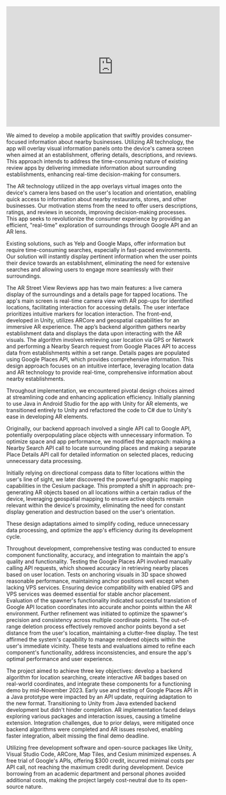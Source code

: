 <iframe width="560" height="315" src="https://www.youtube.com/watch?v=a9iC52XTWP8" frameborder="0" allowfullscreen></iframe>

We aimed to develop a mobile application that swiftly provides consumer-focused information about nearby businesses. Utilizing AR technology, the app will overlay visual information panels onto the device's camera screen when aimed at an establishment, offering details, descriptions, and reviews. This approach intends to address the time-consuming nature of existing review apps by delivering immediate information about surrounding establishments, enhancing real-time decision-making for consumers.
 
The AR technology utilized in the app overlays virtual images onto the device's camera lens based on the user's location and orientation, enabling quick access to information about nearby restaurants, stores, and other businesses. Our motivation stems from the need to offer users descriptions, ratings, and reviews in seconds, improving decision-making processes. This app seeks to revolutionize the consumer experience by providing an efficient, "real-time" exploration of surroundings through Google API and an AR lens.
 
Existing solutions, such as Yelp and Google Maps, offer information but require time-consuming searches, especially in fast-paced environments. Our solution will instantly display pertinent information when the user points their device towards an establishment, eliminating the need for extensive searches and allowing users to engage more seamlessly with their surroundings.

The AR Street View Reviews app has two main features: a live camera display of the surroundings and a details page for tapped locations. The app's main screen is real-time camera view with AR pop-ups for identified locations, facilitating interaction for accessing details. The user interface prioritizes intuitive markers for location interaction. The front-end, developed in Unity, utilizes ARCore and geospatial capabilities for an immersive AR experience. The app’s backend algorithm gathers nearby establishment data and displays the data upon interacting with the AR visuals. The algorithm involves retrieving user location via GPS or Network and performing a Nearby Search request from Google Places API to access data from establishments within a set range. Details pages are populated using Google Places API, which provides comprehensive information. This design approach focuses on an intuitive interface, leveraging location data and AR technology to provide real-time, comprehensive information about nearby establishments.

Throughout implementation, we encountered pivotal design choices aimed at streamlining code and enhancing application efficiency. Initially planning to use Java in Android Studio for the app with Unity for AR elements, we transitioned entirely to Unity and refactored the code to C# due to Unity's ease in developing AR elements.
 
Originally, our backend approach involved a single API call to Google API, potentially overpopulating place objects with unnecessary information. To optimize space and app performance, we modified the approach: making a Nearby Search API call to locate surrounding places and making a separate Place Details API call for detailed information on selected places, reducing unnecessary data processing.
 
Initially relying on directional compass data to filter locations within the user's line of sight, we later discovered the powerful geographic mapping capabilities in the Cesium package. This prompted a shift in approach: pre-generating AR objects based on all locations within a certain radius of the device, leveraging geospatial mapping to ensure active objects remain relevant within the device's proximity, eliminating the need for constant display generation and destruction based on the user's orientation.
 
These design adaptations aimed to simplify coding, reduce unnecessary data processing, and optimize the app's efficiency during its development cycle.

Throughout development, comprehensive testing was conducted to ensure component functionality, accuracy, and integration to maintain the app's quality and functionality. Testing the Google Places API involved manually calling API requests, which showed accuracy in retrieving nearby places based on user location. Tests on anchoring visuals in 3D space showed reasonable performance, maintaining anchor positions well except when lacking VPS services. Ensuring device compatibility with enabled GPS and VPS services was deemed essential for stable anchor placement. Evaluation of the spawner's functionality indicated successful translation of Google API location coordinates into accurate anchor points within the AR environment. Further refinement was initiated to optimize the spawner's precision and consistency across multiple coordinate points. The out-of-range deletion process effectively removed anchor points beyond a set distance from the user's location, maintaining a clutter-free display. The test affirmed the system's capability to manage rendered objects within the user's immediate vicinity. These tests and evaluations aimed to refine each component's functionality, address inconsistencies, and ensure the app's optimal performance and user experience.

The project aimed to achieve three key objectives: develop a backend algorithm for location searching, create interactive AR badges based on real-world coordinates, and integrate these components for a functioning demo by mid-November 2023. Early use and testing of Google Places API in a Java prototype were impacted by an API update, requiring adaptation to the new format. Transitioning to Unity from Java extended backend development but didn't hinder completion. AR implementation faced delays exploring various packages and interaction issues, causing a timeline extension. Integration challenges, due to prior delays, were mitigated once backend algorithms were completed and AR issues resolved, enabling faster integration, albeit missing the final demo deadline. 

Utilizing free development software and open-source packages like Unity, Visual Studio Code, ARCore, Map Tiles, and Cesium minimized expenses. A free trial of Google's APIs, offering $300 credit, incurred minimal costs per API call, not reaching the maximum credit during development. Device borrowing from an academic department and personal phones avoided additional costs, making the project largely cost-neutral due to its open-source nature.

